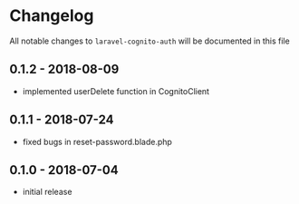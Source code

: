 # Changelog

All notable changes to `laravel-cognito-auth` will be documented in this file

## 0.1.2 - 2018-08-09

- implemented userDelete function in CognitoClient

## 0.1.1 - 2018-07-24

- fixed bugs in reset-password.blade.php

## 0.1.0 - 2018-07-04

- initial release
